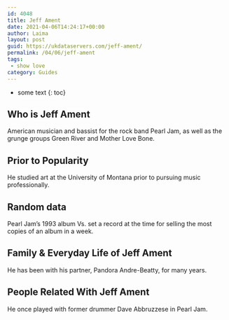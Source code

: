 ```yaml
---
id: 4048
title: Jeff Ament
date: 2021-04-06T14:24:17+00:00
author: Laima
layout: post
guid: https://ukdataservers.com/jeff-ament/
permalink: /04/06/jeff-ament
tags:
 - show love
category: Guides
---
```


* some text
{: toc}


## Who is Jeff Ament
                  
                  
                  
American musician and bassist for the rock band Pearl Jam, as well as the grunge groups Green River and Mother Love Bone.
                  
              
            
              
            
                
                
                
## Prior to Popularity
                  
                  
                  
He studied art at the University of Montana prior to pursuing music professionally.
                  
              
            
              
            
                
                
                
## Random data
                  
                  
                  
Pearl Jam&#8217;s 1993 album Vs. set a record at the time for selling the most copies of an album in a week.
                  
              
            
              
            
                
                
                
## Family & Everyday Life of Jeff Ament
                  
                  
                  
He has been with his partner, Pandora Andre-Beatty, for many years.
                  
              
            
              
            
                
                
                
## People Related With Jeff Ament
                  
                  
                  
He once played with former drummer Dave Abbruzzese in Pearl Jam.
                  
              
            
              
            
                
              
            
              
              
            
            
              
            
          
          
          